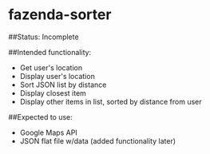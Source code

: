 # fazenda-sorter
##Status: Incomplete

##Intended functionality:

* Get user's location
* Display user's location
* Sort JSON list by distance
* Display closest item
* Display other items in list, sorted by distance from user

##Expected to use:

* Google Maps API
* JSON flat file w/data (added functionality later)
